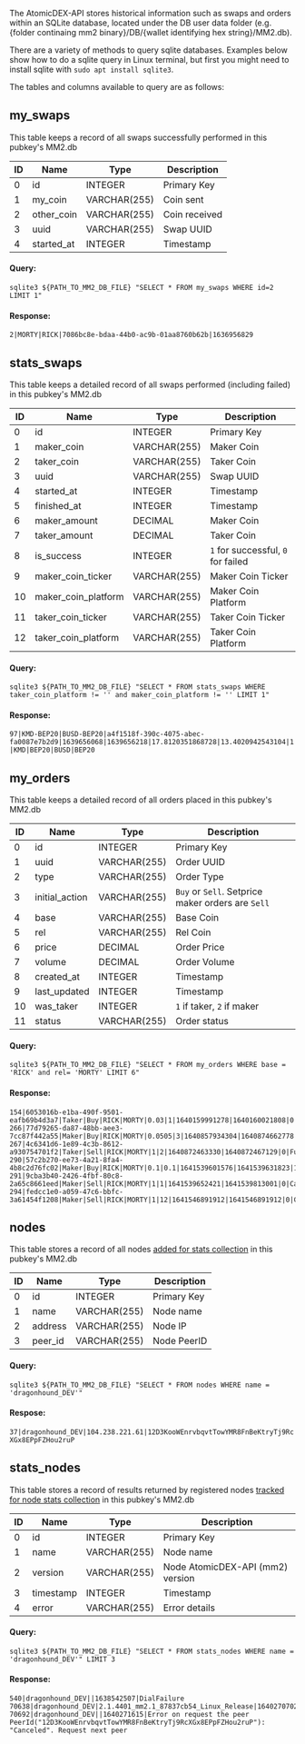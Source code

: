 The AtomicDEX-API stores historical information such as swaps and orders within an SQLite database, located under the DB user data folder (e.g. {folder continaing mm2 binary}/DB/{wallet identifying hex string}/MM2.db).

There are a variety of methods to query sqlite databases. Examples below show how to do a sqlite query in Linux terminal, but first you might need to install sqlite with `sudo apt install sqlite3`.

The tables and columns available to query are as follows:


## my_swaps

This table keeps a record of all swaps successfully performed in this pubkey's MM2.db

|    ID    |        Name         |       Type       | Description   |
|----------|---------------------|------------------|---------------|
|    0     |         id          |     INTEGER      | Primary Key   |
|    1     |       my_coin       |   VARCHAR(255)   | Coin sent     |
|    2     |     other_coin      |   VARCHAR(255)   | Coin received |
|    3     |        uuid         |   VARCHAR(255)   | Swap UUID     |
|    4     |     started_at      |     INTEGER      | Timestamp     |

#### Query:
`sqlite3 ${PATH_TO_MM2_DB_FILE} "SELECT * FROM my_swaps WHERE id=2 LIMIT 1"`

#### Response:
`2|MORTY|RICK|7086bc8e-bdaa-44b0-ac9b-01aa8760b62b|1636956829`


## stats_swaps

This table keeps a detailed record of all swaps performed (including failed) in this pubkey's MM2.db

|    ID    |        Name         |       Type       | Description |
|----------|---------------------|------------------|-------------|
|    0     |         id          |     INTEGER      | Primary Key |
|    1     |     maker_coin      |   VARCHAR(255)   | Maker Coin  |
|    2     |     taker_coin      |   VARCHAR(255)   | Taker Coin  |
|    3     |        uuid         |   VARCHAR(255)   | Swap UUID   |
|    4     |     started_at      |     INTEGER      | Timestamp   |
|    5     |     finished_at     |     INTEGER      | Timestamp   |
|    6     |    maker_amount     |     DECIMAL      | Maker Coin  |
|    7     |    taker_amount     |     DECIMAL      | Taker Coin  |
|    8     |     is_success      |     INTEGER      | `1` for successful, `0` for failed |
|    9     |  maker_coin_ticker  |   VARCHAR(255)   | Maker Coin Ticker                  |
|    10    | maker_coin_platform |   VARCHAR(255)   | Maker Coin Platform                |
|    11    |  taker_coin_ticker  |   VARCHAR(255)   | Taker Coin Ticker                  |
|    12    | taker_coin_platform |   VARCHAR(255)   | Taker Coin Platform                |

#### Query:
`sqlite3 ${PATH_TO_MM2_DB_FILE} "SELECT * FROM stats_swaps WHERE taker_coin_platform != '' and maker_coin_platform != '' LIMIT 1"`

#### Response:
`97|KMD-BEP20|BUSD-BEP20|a4f1518f-390c-4075-abec-fa0087e7b2d9|1639656068|1639656218|17.8120351868728|13.4020942543104|1|KMD|BEP20|BUSD|BEP20`


## my_orders

This table keeps a detailed record of all orders placed in this pubkey's MM2.db

|    ID    |        Name         |       Type       | Description                |
|----------|---------------------|------------------|----------------------------|
|    0     |         id          |     INTEGER      | Primary Key                |
|    1     |        uuid         |   VARCHAR(255)   | Order UUID                 |
|    2     |        type         |   VARCHAR(255)   | Order Type                 |
|    3     |   initial_action    |   VARCHAR(255)   | `Buy` or `Sell`. Setprice maker orders are `Sell` |
|    4     |        base         |   VARCHAR(255)   | Base Coin                  |
|    5     |         rel         |   VARCHAR(255)   | Rel  Coin                  |
|    6     |        price        |     DECIMAL      | Order Price                |
|    7     |       volume        |     DECIMAL      | Order Volume               |
|    8     |     created_at      |     INTEGER      | Timestamp                  |
|    9     |    last_updated     |     INTEGER      | Timestamp                  |
|    10    |      was_taker      |     INTEGER      | `1` if taker, `2` if maker |
|    11    |       status        |   VARCHAR(255)   | Order status               |

#### Query:
`sqlite3 ${PATH_TO_MM2_DB_FILE} "SELECT * FROM my_orders WHERE base = 'RICK' and rel= 'MORTY' LIMIT 6"`

#### Response:
```
154|6053016b-e1ba-490f-9501-eafb69b4d3a7|Taker|Buy|RICK|MORTY|0.03|1|1640159991278|1640160021808|0|TimedOut
266|77d79265-da87-48bb-aee3-7cc87f442a55|Maker|Buy|RICK|MORTY|0.0505|3|1640857934304|1640874662778|1|InsufficientBalance
267|4c6341d6-1e89-4c3b-8612-a930754701f2|Taker|Sell|RICK|MORTY|1|2|1640872463330|1640872467129|0|Fulfilled
290|57c2b270-ee73-4a21-8fa4-4b8c2d76fc02|Maker|Buy|RICK|MORTY|0.1|0.1|1641539601576|1641539631823|1|ToMaker
291|9cba3b40-2426-4fbf-80c8-2a65c8661eed|Maker|Sell|RICK|MORTY|1|1|1641539652421|1641539813001|0|Cancelled
294|fedcc1e0-a059-47c6-bbfc-3a61454f1208|Maker|Sell|RICK|MORTY|1|12|1641546891912|1641546891912|0|Created
```


## nodes

This table stores a record of all nodes [added for stats collection](../atomicdex-api-20-dev/add_node_to_version_stat.html) in this pubkey's MM2.db

|    ID    |        Name         |       Type       | Description |
|----------|---------------------|------------------|-------------|
|    0     |         id          |     INTEGER      | Primary Key |
|    1     |        name         |   VARCHAR(255)   | Node name   |
|    2     |       address       |   VARCHAR(255)   | Node IP     |
|    3     |       peer_id       |   VARCHAR(255)   | Node PeerID |

#### Query:
`sqlite3 ${PATH_TO_MM2_DB_FILE} "SELECT * FROM nodes WHERE name = 'dragonhound_DEV'"`

#### Respose:
`37|dragonhound_DEV|104.238.221.61|12D3KooWEnrvbqvtTowYMR8FnBeKtryTj9RcXGx8EPpFZHou2ruP`


## stats_nodes

This table stores a record of results returned by registered nodes [tracked for node stats collection](../atomicdex-api-20-dev/start_version_stat_collection.html) in this pubkey's MM2.db

|    ID    |        Name         |       Type       | Description                       |
|----------|---------------------|------------------|-----------------------------------|
|    0     |         id          |     INTEGER      | Primary Key                       |
|    1     |        name         |   VARCHAR(255)   | Node name                         |
|    2     |       version       |   VARCHAR(255)   | Node AtomicDEX-API (mm2) version  |
|    3     |      timestamp      |     INTEGER      | Timestamp                         |
|    4     |        error        |   VARCHAR(255)   | Error details                     |
 
#### Query:
`sqlite3 ${PATH_TO_MM2_DB_FILE} "SELECT * FROM stats_nodes WHERE name = 'dragonhound_DEV'" LIMIT 3`

#### Response:
```
540|dragonhound_DEV||1638542507|DialFailure
70638|dragonhound_DEV|2.1.4401_mm2.1_87837cb54_Linux_Release|1640270702|
70692|dragonhound_DEV||1640271615|Error on request the peer PeerId("12D3KooWEnrvbqvtTowYMR8FnBeKtryTj9RcXGx8EPpFZHou2ruP"): "Canceled". Request next peer
```
